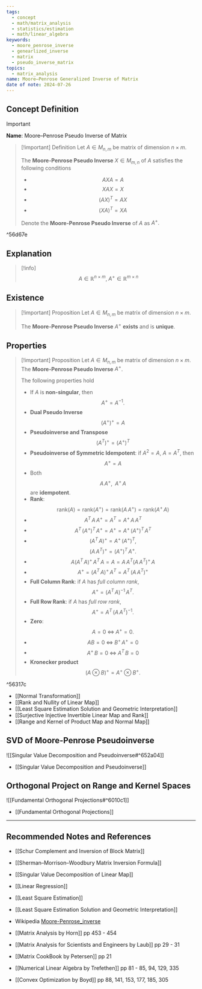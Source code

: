 ```yaml
---
tags:
  - concept
  - math/matrix_analysis
  - statistics/estimation
  - math/linear_algebra
keywords:
  - moore_penrose_inverse
  - genearlized_inverse
  - matrix
  - pseudo_inverse_matrix
topics:
  - matrix_analysis
name: Moore–Penrose Generalized Inverse of Matrix
date of note: 2024-07-26
---
```


## Concept Definition

>[!important]
>**Name**: Moore–Penrose Pseudo Inverse of Matrix

>[!important] Definition
>Let $A \in M_{n,m}$ be matrix of dimension $n\times m$. 
>
>The **Moore-Penrose Pseudo Inverse** $X \in M_{m,n}$ of $A$ satisfies the following conditions
>- $$AXA = A$$
>- $$XAX = X$$
>- $$(AX)^{T} = AX$$
>- $$(XA)^{T} = XA$$
>  
>Denote the **Moore-Penrose Pseudo Inverse** of $A$ as $A^{+}.$

^56d67e


## Explanation

>[!info]
>$$
>A\in \mathbb{R}^{n\times m}, \; A^{+} \in \mathbb{R}^{m \times n}
>$$

## Existence

>[!important] Proposition
>Let $A \in M_{n,m}$ be matrix of dimension $n\times m$.  
>
>The **Moore-Penrose Pseudo Inverse** $A^{+}$ **exists** and is **unique**.


## Properties

>[!important] Proposition
>Let $A \in M_{n,m}$ be matrix of dimension $n\times m$.  The **Moore-Penrose Pseudo Inverse** $A^{+}$.
>
>The following properties hold
>- If $A$ is **non-singular**, then $$A^{+} = A^{-1}.$$
>- **Dual Pseudo Inverse** $$\left(A^{+}\right)^{+} = A$$
>- **Pseudoinverse and Transpose** $$\left(A^{T}\right)^{+} = \left(A^{+}\right)^{T}$$
>- **Pseudoinverse of Symmetric Idempotent**: if $A^2= A$, $A = A^{T}$, then $$A^{+} = A$$
>- Both $$A\,A^{+}, \;\; A^{+}\,A$$ are **idempotent**.
>- **Rank**: $$\text{rank}(A) = \text{rank}(A^{+}) = \text{rank}\left(A\,A^{+}\right) = \text{rank}\left(A^{+}\,A\right)$$
>- $$A^{T}\,A\,A^{+} = A^{T} = A^{+}\,A\,A^{T}$$
>- $$A^{T}\,\left(A^{+}\right)^{T}\,A^{+} = A^{+}= A^{+}\,\left(A^{+}\right)^{T}\,A^{T}$$
>- $$\left(A^{T}\,A\right)^{+} = A^{+}\,\left(A^{+}\right)^{T},$$ $$\left(A\,A^{T}\right)^{+} = \left(A^{+}\right)^{T}\,A^{+}.$$
>- $$A\left(A^{T}\,A\right)^{+}\, A^{T}\,A = A = A\,A^{T}\left(A\,A^{T}\right)^{+}\,A$$
>- $$A^{+} = \left(A^{T}\,A\right)^{+}\,A^{T} = A^{T}\,\left(A\,A^{T}\right)^{+}$$
>- **Full Column Rank**: if $A$ has *full column rank*, $$A^{+} = \left(A^{T}\,A\right)^{-1}\,A^{T}.$$
>- **Full Row Rank**: if $A$ has *full row rank*, $$A^{+} = A^{T}\,\left(A\,A^{T}\right)^{-1}.$$
>- **Zero**: $$A = 0 \;\iff\; A^{+} = 0.$$
>- $$AB = 0 \;\iff \; B^{+}\,A^{+} = 0$$
>- $$A^{+}\,B = 0 \;\iff\; A^{T}\,B = 0$$
>- **Kronecker product** $$\left(A \otimes B\right)^{+} = A^{+} \otimes B^{+}.$$

^56317c

- [[Normal Transformation]]
- [[Rank and Nullity of Linear Map]]
- [[Least Square Estimation Solution and Geometric Interpretation]]
- [[Surjective Injective Invertible Linear Map and Rank]]
- [[Range and Kernel of Product Map and Normal Map]]




## SVD of Moore-Penrose Pseudoinverse

![[Singular Value Decomposition and Pseudoinverse#^652a04]]

- [[Singular Value Decomposition and Pseudoinverse]]

## Orthogonal Project on Range and Kernel Spaces

![[Fundamental Orthogonal Projections#^6010c1]]

- [[Fundamental Orthogonal Projections]]




-----------
##  Recommended Notes and References

- [[Schur Complement and Inversion of Block Matrix]]
- [[Sherman–Morrison–Woodbury Matrix Inversion Formula]]
- [[Singular Value Decomposition of Linear Map]]


- [[Linear Regression]]
- [[Least Square Estimation]]
- [[Least Square Estimation Solution and Geometric Interpretation]]

- Wikipedia [Moore-Penrose_inverse](https://en.wikipedia.org/wiki/Moore%E2%80%93Penrose_inverse)
- [[Matrix Analysis by Horn]] pp 453 - 454
- [[Matrix Analysis for Scientists and Engineers by Laub]] pp 29 - 31
- [[Matrix CookBook by Petersen]] pp 21
- [[Numerical Linear Algebra by Trefethen]] pp 81 - 85, 94, 129, 335
- [[Convex Optimization by Boyd]] pp 88, 141, 153, 177, 185, 305
